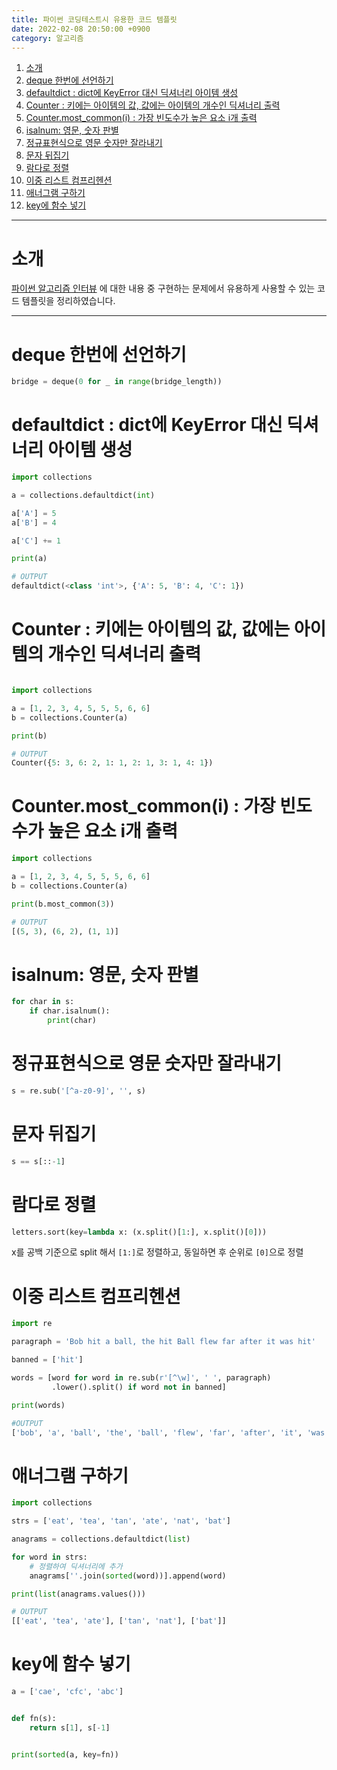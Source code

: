 ```yaml
---
title: 파이썬 코딩테스트시 유용한 코드 템플릿
date: 2022-02-08 20:50:00 +0900
category: 알고리즘
---
```



<!-- @import "[TOC]" {cmd="toc" depthFrom=1 depthTo=6 orderedList=true} -->

<!-- code_chunk_output -->

1. [소개](#소개)
2. [deque 한번에 선언하기](#deque-한번에-선언하기)
3. [defaultdict : dict에 KeyError 대신 딕셔너리 아이템 생성](#defaultdict-dict에-keyerror-대신-딕셔너리-아이템-생성)
4. [Counter : 키에는 아이템의 값, 값에는 아이템의 개수인 딕셔너리 출력](#counter-키에는-아이템의-값-값에는-아이템의-개수인-딕셔너리-출력)
5. [Counter.most_common(i) : 가장 빈도수가 높은 요소 i개 출력](#countermost_commoni-가장-빈도수가-높은-요소-i개-출력)
6. [isalnum: 영문, 숫자 판별](#isalnum-영문-숫자-판별)
7. [정규표현식으로 영문 숫자만 잘라내기](#정규표현식으로-영문-숫자만-잘라내기)
8. [문자 뒤집기](#문자-뒤집기)
9. [람다로 정렬](#람다로-정렬)
10. [이중 리스트 컴프리헨션](#이중-리스트-컴프리헨션)
11. [애너그램 구하기](#애너그램-구하기)
12. [key에 함수 넣기](#key에-함수-넣기)

<!-- /code_chunk_output -->

---

# 소개

 [파이썬 알고리즘 인터뷰](http://www.kyobobook.co.kr/product/detailViewKor.laf?mallGb=KOR&ejkGb=KOR&barcode=9791189909178) 에 대한 내용 중 구현하는 문제에서 유용하게 사용할 수 있는 코드 템플릿을 정리하였습니다.

---

# deque 한번에 선언하기

```python
bridge = deque(0 for _ in range(bridge_length))
```

# defaultdict : dict에 KeyError 대신 딕셔너리 아이템 생성

```python
import collections

a = collections.defaultdict(int)

a['A'] = 5
a['B'] = 4

a['C'] += 1

print(a)

# OUTPUT
defaultdict(<class 'int'>, {'A': 5, 'B': 4, 'C': 1})
```

# Counter : 키에는 아이템의 값, 값에는 아이템의 개수인 딕셔너리 출력

```python

import collections

a = [1, 2, 3, 4, 5, 5, 5, 6, 6]
b = collections.Counter(a)

print(b)

# OUTPUT
Counter({5: 3, 6: 2, 1: 1, 2: 1, 3: 1, 4: 1})
```

# Counter.most_common(i) : 가장 빈도수가 높은 요소 i개 출력

```python
import collections

a = [1, 2, 3, 4, 5, 5, 5, 6, 6]
b = collections.Counter(a)

print(b.most_common(3))

# OUTPUT
[(5, 3), (6, 2), (1, 1)]

```

# isalnum: 영문, 숫자 판별

```python
for char in s:
    if char.isalnum():
        print(char)
```

# 정규표현식으로 영문 숫자만 잘라내기

```python
s = re.sub('[^a-z0-9]', '', s)
```

# 문자 뒤집기

```python
s == s[::-1]
```

# 람다로 정렬

```python
letters.sort(key=lambda x: (x.split()[1:], x.split()[0]))
```

x를 공백 기준으로 split 해서 `[1:]`로 정렬하고, 동일하면 후 순위로 `[0]`으로 정렬

# 이중 리스트 컴프리헨션

```python
import re

paragraph = 'Bob hit a ball, the hit Ball flew far after it was hit'

banned = ['hit']

words = [word for word in re.sub(r'[^\w]', ' ', paragraph)
         .lower().split() if word not in banned]

print(words)

#OUTPUT
['bob', 'a', 'ball', 'the', 'ball', 'flew', 'far', 'after', 'it', 'was']

```

# 애너그램 구하기

```python
import collections

strs = ['eat', 'tea', 'tan', 'ate', 'nat', 'bat']

anagrams = collections.defaultdict(list)

for word in strs:
    # 정렬하여 딕셔너리에 추가
    anagrams[''.join(sorted(word))].append(word)

print(list(anagrams.values()))

# OUTPUT
[['eat', 'tea', 'ate'], ['tan', 'nat'], ['bat']]
```

# key에 함수 넣기

```python
a = ['cae', 'cfc', 'abc']


def fn(s):
    return s[1], s[-1]


print(sorted(a, key=fn))

```
